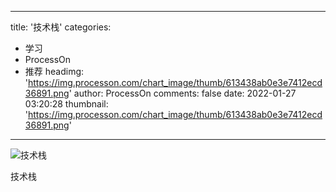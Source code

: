 
---
title: '技术栈'
categories: 
 - 学习
 - ProcessOn
 - 推荐
headimg: 'https://img.processon.com/chart_image/thumb/613438ab0e3e7412ecd36891.png'
author: ProcessOn
comments: false
date: 2022-01-27 03:20:28
thumbnail: 'https://img.processon.com/chart_image/thumb/613438ab0e3e7412ecd36891.png'
---

<div>   
<img class="thumb" alt="技术栈" src="https://img.processon.com/chart_image/thumb/613438ab0e3e7412ecd36891.png" referrerpolicy="no-referrer">
<p>技术栈</p>  
</div>
            
